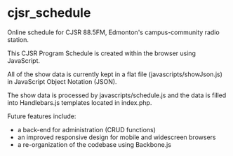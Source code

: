 cjsr_schedule
=============

Online schedule for CJSR 88.5FM, Edmonton's campus-community radio station.

This CJSR Program Schedule is created within the browser using JavaScript.

All of the show data is currently kept in a flat file (javascripts/showJson.js) in JavaScript Object Notation (JSON).

The show data is processed by javascripts/schedule.js and the data is filled into Handlebars.js templates located in index.php.


Future features include:
  - a back-end for administration (CRUD functions)
  - an improved responsive design for mobile and widescreen browsers
  - a re-organization of the codebase using Backbone.js
